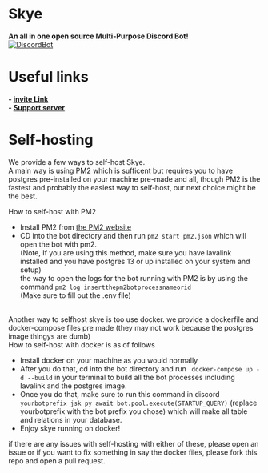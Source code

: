 # Skye
 <b>An all in one open source Multi-Purpose Discord Bot! </b><br>
[![DiscordBot](https://top.gg/api/widget/932462085516968027.svg)](https://top.gg/bot/932462085516968027)

# Useful links
<b>- [invite Link](https://skyebot.dev/invite)<br>- [Support server](https://skyebot.dev/support)</b>
  
  
# Self-hosting
We provide a few ways to self-host Skye. <br>
A main way is using PM2 which is sufficent but requires you to have postgres pre-installed on your machine pre-made and all, though PM2 is the fastest and probably the easiest way to self-host, our next choice might be the best. <br>

How to self-host with PM2

- Install PM2 from [the PM2 website](https://pm2.keymetrics.io/)
- CD into the bot directory and then run ``pm2 start pm2.json`` which will open the bot with pm2. <br>
(Note, If you are using this method, make sure you have lavalink installed and you have postgres 13 or up installed on your system and setup) <br>
the way to open the logs for the bot running with PM2 is by using the command ``pm2 log insertthepm2botprocessnameorid``<br>
(Make sure to fill out the .env file)

<br>
Another way to selfhost skye is too use docker. we provide a dockerfile and docker-compose files pre made (they may not work because the postgres image thingys are dumb) <br>
How to self-host with docker is as of follows <br>

- Install docker on your machine as you would normally
- After you do that, cd into the bot directory and run `` docker-compose up -d --build`` in your terminal to build all the bot processes including lavalink and the postgres image.
- Once you do that, make sure to run this command in discord <br> ``yourbotprefix jsk py await bot.pool.execute(STARTUP_QUERY)`` (replace yourbotprefix with the bot prefix you chose) which will make all table and relations in your database.
- Enjoy skye running on docker!

if there are any issues with self-hosting with either of these, please open an issue or if you want to fix something in say the docker files, please fork this repo and open a pull request. 

